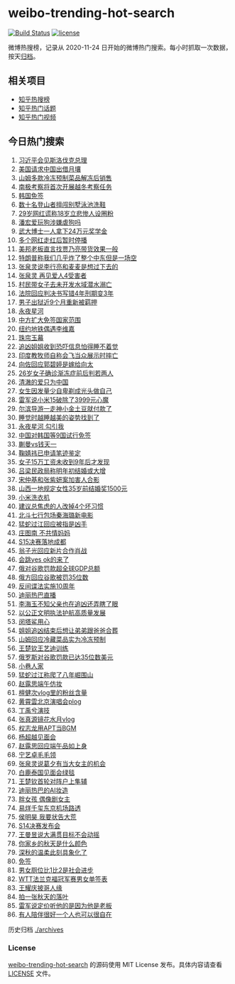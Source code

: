 # weibo-trending-hot-search

[![Build Status](https://github.com/justjavac/weibo-trending-hot-search/workflows/ci/badge.svg?branch=master)](https://github.com/justjavac/weibo-trending-hot-search/actions)
[![license](https://img.shields.io/github/license/justjavac/weibo-trending-hot-search)](https://github.com/justjavac/weibo-trending-hot-search/blob/master/LICENSE)

微博热搜榜，记录从 2020-11-24 日开始的微博热门搜索。每小时抓取一次数据，按天[归档](./archives)。

## 相关项目

- [知乎热搜榜](https://github.com/justjavac/zhihu-trending-top-search)
- [知乎热门话题](https://github.com/justjavac/zhihu-trending-hot-questions)
- [知乎热门视频](https://github.com/justjavac/zhihu-trending-hot-video)

## 今日热门搜索

<!-- BEGIN -->
<!-- 最后更新时间 Sat Nov 02 2024 06:07:01 GMT+0800 (China Standard Time) -->

1. [习近平会见斯洛伐克总理](https://s.weibo.com//weibo?q=%23%E4%B9%A0%E8%BF%91%E5%B9%B3%E4%BC%9A%E8%A7%81%E6%96%AF%E6%B4%9B%E4%BC%90%E5%85%8B%E6%80%BB%E7%90%86%23&Refer=new_time)
1. [美国请求中国出借月壤](https://s.weibo.com//weibo?q=%23%E7%BE%8E%E5%9B%BD%E8%AF%B7%E6%B1%82%E4%B8%AD%E5%9B%BD%E5%87%BA%E5%80%9F%E6%9C%88%E5%A3%A4%23&t=31&band_rank=2&Refer=top)
1. [山姆多款冷冻预制菜品解冻后销售](https://s.weibo.com//weibo?q=%23%E5%B1%B1%E5%A7%86%E5%A4%9A%E6%AC%BE%E5%86%B7%E5%86%BB%E9%A2%84%E5%88%B6%E8%8F%9C%E5%93%81%E8%A7%A3%E5%86%BB%E5%90%8E%E9%94%80%E5%94%AE%23&t=31&band_rank=4&Refer=top)
1. [南极考察将首次开展越冬考察任务](https://s.weibo.com//weibo?q=%23%E5%8D%97%E6%9E%81%E8%80%83%E5%AF%9F%E5%B0%86%E9%A6%96%E6%AC%A1%E5%BC%80%E5%B1%95%E8%B6%8A%E5%86%AC%E8%80%83%E5%AF%9F%E4%BB%BB%E5%8A%A1%23&t=31&band_rank=3&Refer=top)
1. [韩国免签](https://s.weibo.com//weibo?q=%E9%9F%A9%E5%9B%BD%E5%85%8D%E7%AD%BE&t=31&band_rank=1&Refer=top)
1. [数十名登山者擅闯别墅泳池洗鞋](https://s.weibo.com//weibo?q=%23%E6%95%B0%E5%8D%81%E5%90%8D%E7%99%BB%E5%B1%B1%E8%80%85%E6%93%85%E9%97%AF%E5%88%AB%E5%A2%85%E6%B3%B3%E6%B1%A0%E6%B4%97%E9%9E%8B%23&t=31&band_rank=15&Refer=top)
1. [29岁网红谎称18岁立悲惨人设圈粉](https://s.weibo.com//weibo?q=%2329%E5%B2%81%E7%BD%91%E7%BA%A2%E8%B0%8E%E7%A7%B018%E5%B2%81%E7%AB%8B%E6%82%B2%E6%83%A8%E4%BA%BA%E8%AE%BE%E5%9C%88%E7%B2%89%23&t=31&band_rank=4&Refer=top)
1. [潘宏爱玩狗涉嫌虐狗吗](https://s.weibo.com//weibo?q=%23%E6%BD%98%E5%AE%8F%E7%88%B1%E7%8E%A9%E7%8B%97%E6%B6%89%E5%AB%8C%E8%99%90%E7%8B%97%E5%90%97%23&t=31&band_rank=4&Refer=top)
1. [武大博士一人拿下24万元奖学金](https://s.weibo.com//weibo?q=%23%E6%AD%A6%E5%A4%A7%E5%8D%9A%E5%A3%AB%E4%B8%80%E4%BA%BA%E6%8B%BF%E4%B8%8B24%E4%B8%87%E5%85%83%E5%A5%96%E5%AD%A6%E9%87%91%23&t=31&band_rank=48&Refer=top)
1. [多个网红走红后暂时停播](https://s.weibo.com//weibo?q=%23%E5%A4%9A%E4%B8%AA%E7%BD%91%E7%BA%A2%E8%B5%B0%E7%BA%A2%E5%90%8E%E6%9A%82%E6%97%B6%E5%81%9C%E6%92%AD%23&t=31&band_rank=5&Refer=top)
1. [美邦老板直言找贾乃亮带货效果一般](https://s.weibo.com//weibo?q=%23%E7%BE%8E%E9%82%A6%E8%80%81%E6%9D%BF%E7%9B%B4%E8%A8%80%E6%89%BE%E8%B4%BE%E4%B9%83%E4%BA%AE%E5%B8%A6%E8%B4%A7%E6%95%88%E6%9E%9C%E4%B8%80%E8%88%AC%23&t=31&band_rank=20&Refer=top)
1. [特朗普称我们几乎炸了整个中东但是一场空](https://s.weibo.com//weibo?q=%23%E7%89%B9%E6%9C%97%E6%99%AE%E7%A7%B0%E6%88%91%E4%BB%AC%E5%87%A0%E4%B9%8E%E7%82%B8%E4%BA%86%E6%95%B4%E4%B8%AA%E4%B8%AD%E4%B8%9C%E4%BD%86%E6%98%AF%E4%B8%80%E5%9C%BA%E7%A9%BA%23&t=31&band_rank=11&Refer=top)
1. [张泉灵说李行亮和麦麦是想过下去的](https://s.weibo.com//weibo?q=%23%E5%BC%A0%E6%B3%89%E7%81%B5%E8%AF%B4%E6%9D%8E%E8%A1%8C%E4%BA%AE%E5%92%8C%E9%BA%A6%E9%BA%A6%E6%98%AF%E6%83%B3%E8%BF%87%E4%B8%8B%E5%8E%BB%E7%9A%84%23&t=31&band_rank=33&Refer=top)
1. [张泉灵 再见爱人4受害者](https://s.weibo.com//weibo?q=%E5%BC%A0%E6%B3%89%E7%81%B5%20%E5%86%8D%E8%A7%81%E7%88%B1%E4%BA%BA4%E5%8F%97%E5%AE%B3%E8%80%85&t=31&band_rank=7&Refer=top)
1. [村民带女子去未开发水域潜水溺亡](https://s.weibo.com//weibo?q=%23%E6%9D%91%E6%B0%91%E5%B8%A6%E5%A5%B3%E5%AD%90%E5%8E%BB%E6%9C%AA%E5%BC%80%E5%8F%91%E6%B0%B4%E5%9F%9F%E6%BD%9C%E6%B0%B4%E6%BA%BA%E4%BA%A1%23&t=31&band_rank=41&Refer=top)
1. [法院回应判决书写错4年刑期变3年](https://s.weibo.com//weibo?q=%23%E6%B3%95%E9%99%A2%E5%9B%9E%E5%BA%94%E5%88%A4%E5%86%B3%E4%B9%A6%E5%86%99%E9%94%994%E5%B9%B4%E5%88%91%E6%9C%9F%E5%8F%983%E5%B9%B4%23&t=31&band_rank=16&Refer=top)
1. [男子出狱近9个月重新被羁押](https://s.weibo.com//weibo?q=%23%E7%94%B7%E5%AD%90%E5%87%BA%E7%8B%B1%E8%BF%919%E4%B8%AA%E6%9C%88%E9%87%8D%E6%96%B0%E8%A2%AB%E7%BE%81%E6%8A%BC%23&t=31&band_rank=10&Refer=top)
1. [永夜星河](https://s.weibo.com//weibo?q=%E6%B0%B8%E5%A4%9C%E6%98%9F%E6%B2%B3&t=31&band_rank=13&Refer=top)
1. [中方扩大免签国家范围](https://s.weibo.com//weibo?q=%23%E4%B8%AD%E6%96%B9%E6%89%A9%E5%A4%A7%E5%85%8D%E7%AD%BE%E5%9B%BD%E5%AE%B6%E8%8C%83%E5%9B%B4%23&t=31&band_rank=8&Refer=top)
1. [纽约地铁偶遇李维嘉](https://s.weibo.com//weibo?q=%23%E7%BA%BD%E7%BA%A6%E5%9C%B0%E9%93%81%E5%81%B6%E9%81%87%E6%9D%8E%E7%BB%B4%E5%98%89%23&t=31&band_rank=18&Refer=top)
1. [珠帘玉幕](https://s.weibo.com//weibo?q=%E7%8F%A0%E5%B8%98%E7%8E%89%E5%B9%95&t=31&band_rank=26&Refer=top)
1. [追凶姐姐收到恐吓信息怕得睡不着觉](https://s.weibo.com//weibo?q=%23%E8%BF%BD%E5%87%B6%E5%A7%90%E5%A7%90%E6%94%B6%E5%88%B0%E6%81%90%E5%90%93%E4%BF%A1%E6%81%AF%E6%80%95%E5%BE%97%E7%9D%A1%E4%B8%8D%E7%9D%80%E8%A7%89%23&t=31&band_rank=21&Refer=top)
1. [印度教牧师自称会飞当众展示时摔亡](https://s.weibo.com//weibo?q=%23%E5%8D%B0%E5%BA%A6%E6%95%99%E7%89%A7%E5%B8%88%E8%87%AA%E7%A7%B0%E4%BC%9A%E9%A3%9E%E5%BD%93%E4%BC%97%E5%B1%95%E7%A4%BA%E6%97%B6%E6%91%94%E4%BA%A1%23&t=31&band_rank=22&Refer=top)
1. [向佐回应郭碧婷是嫁给向太](https://s.weibo.com//weibo?q=%23%E5%90%91%E4%BD%90%E5%9B%9E%E5%BA%94%E9%83%AD%E7%A2%A7%E5%A9%B7%E6%98%AF%E5%AB%81%E7%BB%99%E5%90%91%E5%A4%AA%23&t=31&band_rank=6&Refer=top)
1. [26岁女子确诊渐冻症前后判若两人](https://s.weibo.com//weibo?q=%2326%E5%B2%81%E5%A5%B3%E5%AD%90%E7%A1%AE%E8%AF%8A%E6%B8%90%E5%86%BB%E7%97%87%E5%89%8D%E5%90%8E%E5%88%A4%E8%8B%A5%E4%B8%A4%E4%BA%BA%23&t=31&band_rank=22&Refer=top)
1. [清澈的爱只为中国](https://s.weibo.com//weibo?q=%23%E6%B8%85%E6%BE%88%E7%9A%84%E7%88%B1%E5%8F%AA%E4%B8%BA%E4%B8%AD%E5%9B%BD%23&t=31&band_rank=25&Refer=top)
1. [女生因发量少自卑剃成光头做自己](https://s.weibo.com//weibo?q=%23%E5%A5%B3%E7%94%9F%E5%9B%A0%E5%8F%91%E9%87%8F%E5%B0%91%E8%87%AA%E5%8D%91%E5%89%83%E6%88%90%E5%85%89%E5%A4%B4%E5%81%9A%E8%87%AA%E5%B7%B1%23&t=31&band_rank=35&Refer=top)
1. [雷军说小米15破除了3999元心魔](https://s.weibo.com//weibo?q=%23%E9%9B%B7%E5%86%9B%E8%AF%B4%E5%B0%8F%E7%B1%B315%E7%A0%B4%E9%99%A4%E4%BA%863999%E5%85%83%E5%BF%83%E9%AD%94%23&t=31&band_rank=28&Refer=top)
1. [尔滨导游一走神小金土豆就付款了](https://s.weibo.com//weibo?q=%23%E5%B0%94%E6%BB%A8%E5%AF%BC%E6%B8%B8%E4%B8%80%E8%B5%B0%E7%A5%9E%E5%B0%8F%E9%87%91%E5%9C%9F%E8%B1%86%E5%B0%B1%E4%BB%98%E6%AC%BE%E4%BA%86%23&t=31&band_rank=27&Refer=top)
1. [睡觉时越睡越美的姿势找到了](https://s.weibo.com//weibo?q=%E7%9D%A1%E8%A7%89%E6%97%B6%E8%B6%8A%E7%9D%A1%E8%B6%8A%E7%BE%8E%E7%9A%84%E5%A7%BF%E5%8A%BF%E6%89%BE%E5%88%B0%E4%BA%86&t=31&band_rank=21&Refer=top)
1. [永夜星河 勾引我](https://s.weibo.com//weibo?q=%E6%B0%B8%E5%A4%9C%E6%98%9F%E6%B2%B3%20%E5%8B%BE%E5%BC%95%E6%88%91&t=31&band_rank=9&Refer=top)
1. [中国对韩国等9国试行免签](https://s.weibo.com//weibo?q=%23%E4%B8%AD%E5%9B%BD%E5%AF%B9%E9%9F%A9%E5%9B%BD%E7%AD%899%E5%9B%BD%E8%AF%95%E8%A1%8C%E5%85%8D%E7%AD%BE%23&t=31&band_rank=19&Refer=top)
1. [蒯曼vs钱天一](https://s.weibo.com//weibo?q=%23%E8%92%AF%E6%9B%BCvs%E9%92%B1%E5%A4%A9%E4%B8%80%23&t=31&band_rank=31&Refer=top)
1. [鞠婧祎已申请笔迹鉴定](https://s.weibo.com//weibo?q=%23%E9%9E%A0%E5%A9%A7%E7%A5%8E%E5%B7%B2%E7%94%B3%E8%AF%B7%E7%AC%94%E8%BF%B9%E9%89%B4%E5%AE%9A%23&t=31&band_rank=23&Refer=top)
1. [女子15万工资未收到9年后才发现](https://s.weibo.com//weibo?q=%23%E5%A5%B3%E5%AD%9015%E4%B8%87%E5%B7%A5%E8%B5%84%E6%9C%AA%E6%94%B6%E5%88%B09%E5%B9%B4%E5%90%8E%E6%89%8D%E5%8F%91%E7%8E%B0%23&t=31&band_rank=17&Refer=top)
1. [吕梁民政局称明年初结婚或大增](https://s.weibo.com//weibo?q=%23%E5%90%95%E6%A2%81%E6%B0%91%E6%94%BF%E5%B1%80%E7%A7%B0%E6%98%8E%E5%B9%B4%E5%88%9D%E7%BB%93%E5%A9%9A%E6%88%96%E5%A4%A7%E5%A2%9E%23&t=31&band_rank=7&Refer=top)
1. [宋仲基和张紫妍案加害人合影](https://s.weibo.com//weibo?q=%23%E5%AE%8B%E4%BB%B2%E5%9F%BA%E5%92%8C%E5%BC%A0%E7%B4%AB%E5%A6%8D%E6%A1%88%E5%8A%A0%E5%AE%B3%E4%BA%BA%E5%90%88%E5%BD%B1%23&t=31&band_rank=30&Refer=top)
1. [山西一地规定女性35岁前结婚奖1500元](https://s.weibo.com//weibo?q=%23%E5%B1%B1%E8%A5%BF%E4%B8%80%E5%9C%B0%E8%A7%84%E5%AE%9A%E5%A5%B3%E6%80%A735%E5%B2%81%E5%89%8D%E7%BB%93%E5%A9%9A%E5%A5%961500%E5%85%83%23&t=31&band_rank=12&Refer=top)
1. [小米洗衣机](https://s.weibo.com//weibo?q=%E5%B0%8F%E7%B1%B3%E6%B4%97%E8%A1%A3%E6%9C%BA&t=31&band_rank=9&Refer=top)
1. [建议总焦虑的人改掉4个坏习惯](https://s.weibo.com//weibo?q=%23%E5%BB%BA%E8%AE%AE%E6%80%BB%E7%84%A6%E8%99%91%E7%9A%84%E4%BA%BA%E6%94%B9%E6%8E%894%E4%B8%AA%E5%9D%8F%E4%B9%A0%E6%83%AF%23&t=31&band_rank=30&Refer=top)
1. [北斗七行包场秦海璐新电影](https://s.weibo.com//weibo?q=%23%E5%8C%97%E6%96%97%E4%B8%83%E8%A1%8C%E5%8C%85%E5%9C%BA%E7%A7%A6%E6%B5%B7%E7%92%90%E6%96%B0%E7%94%B5%E5%BD%B1%23&t=31&band_rank=33&Refer=top)
1. [猛蛇过江回应被指是凶手](https://s.weibo.com//weibo?q=%23%E7%8C%9B%E8%9B%87%E8%BF%87%E6%B1%9F%E5%9B%9E%E5%BA%94%E8%A2%AB%E6%8C%87%E6%98%AF%E5%87%B6%E6%89%8B%23&t=31&band_rank=30&Refer=top)
1. [庄图南 不共情妈妈](https://s.weibo.com//weibo?q=%E5%BA%84%E5%9B%BE%E5%8D%97%20%E4%B8%8D%E5%85%B1%E6%83%85%E5%A6%88%E5%A6%88&t=31&band_rank=47&Refer=top)
1. [S15决赛落地成都](https://s.weibo.com//weibo?q=%23S15%E5%86%B3%E8%B5%9B%E8%90%BD%E5%9C%B0%E6%88%90%E9%83%BD%23&t=31&band_rank=29&Refer=top)
1. [翁子光回应新片合作肖战](https://s.weibo.com//weibo?q=%23%E7%BF%81%E5%AD%90%E5%85%89%E5%9B%9E%E5%BA%94%E6%96%B0%E7%89%87%E5%90%88%E4%BD%9C%E8%82%96%E6%88%98%23&t=31&band_rank=44&Refer=top)
1. [会跳yes ok的来了](https://s.weibo.com//weibo?q=%E4%BC%9A%E8%B7%B3yes%20ok%E7%9A%84%E6%9D%A5%E4%BA%86&t=31&band_rank=15&Refer=top)
1. [俄对谷歌罚款超全球GDP总额](https://s.weibo.com//weibo?q=%23%E4%BF%84%E5%AF%B9%E8%B0%B7%E6%AD%8C%E7%BD%9A%E6%AC%BE%E8%B6%85%E5%85%A8%E7%90%83GDP%E6%80%BB%E9%A2%9D%23&t=31&band_rank=10&Refer=top)
1. [俄方回应谷歌被罚35位数](https://s.weibo.com//weibo?q=%23%E4%BF%84%E6%96%B9%E5%9B%9E%E5%BA%94%E8%B0%B7%E6%AD%8C%E8%A2%AB%E7%BD%9A35%E4%BD%8D%E6%95%B0%23&t=31&band_rank=44&Refer=top)
1. [反间谍法实施10周年](https://s.weibo.com//weibo?q=%23%E5%8F%8D%E9%97%B4%E8%B0%8D%E6%B3%95%E5%AE%9E%E6%96%BD10%E5%91%A8%E5%B9%B4%23&t=31&band_rank=30&Refer=top)
1. [迪丽热巴直播](https://s.weibo.com//weibo?q=%E8%BF%AA%E4%B8%BD%E7%83%AD%E5%B7%B4%E7%9B%B4%E6%92%AD&t=31&band_rank=25&Refer=top)
1. [李海玉不知父亲也在追凶还弄瞎了眼](https://s.weibo.com//weibo?q=%23%E6%9D%8E%E6%B5%B7%E7%8E%89%E4%B8%8D%E7%9F%A5%E7%88%B6%E4%BA%B2%E4%B9%9F%E5%9C%A8%E8%BF%BD%E5%87%B6%E8%BF%98%E5%BC%84%E7%9E%8E%E4%BA%86%E7%9C%BC%23&t=31&band_rank=49&Refer=top)
1. [以公正文明执法护航高质量发展](https://s.weibo.com//weibo?q=%23%E4%BB%A5%E5%85%AC%E6%AD%A3%E6%96%87%E6%98%8E%E6%89%A7%E6%B3%95%E6%8A%A4%E8%88%AA%E9%AB%98%E8%B4%A8%E9%87%8F%E5%8F%91%E5%B1%95%23&t=31&band_rank=15&Refer=top)
1. [闵塔鲨用心](https://s.weibo.com//weibo?q=%E9%97%B5%E5%A1%94%E9%B2%A8%E7%94%A8%E5%BF%83&t=31&band_rank=37&Refer=top)
1. [姐姐追凶结束后想让弟弟跟爸爸合葬](https://s.weibo.com//weibo?q=%23%E5%A7%90%E5%A7%90%E8%BF%BD%E5%87%B6%E7%BB%93%E6%9D%9F%E5%90%8E%E6%83%B3%E8%AE%A9%E5%BC%9F%E5%BC%9F%E8%B7%9F%E7%88%B8%E7%88%B8%E5%90%88%E8%91%AC%23&t=31&band_rank=10&Refer=top)
1. [山姆回应冷藏菜品实为冷冻预制](https://s.weibo.com//weibo?q=%23%E5%B1%B1%E5%A7%86%E5%9B%9E%E5%BA%94%E5%86%B7%E8%97%8F%E8%8F%9C%E5%93%81%E5%AE%9E%E4%B8%BA%E5%86%B7%E5%86%BB%E9%A2%84%E5%88%B6%23&t=31&band_rank=39&Refer=top)
1. [王楚钦王艺迪训练](https://s.weibo.com//weibo?q=%23%E7%8E%8B%E6%A5%9A%E9%92%A6%E7%8E%8B%E8%89%BA%E8%BF%AA%E8%AE%AD%E7%BB%83%23&t=31&band_rank=36&Refer=top)
1. [俄罗斯对谷歌罚款已达35位数美元](https://s.weibo.com//weibo?q=%23%E4%BF%84%E7%BD%97%E6%96%AF%E5%AF%B9%E8%B0%B7%E6%AD%8C%E7%BD%9A%E6%AC%BE%E5%B7%B2%E8%BE%BE35%E4%BD%8D%E6%95%B0%E7%BE%8E%E5%85%83%23&t=31&band_rank=40&Refer=top)
1. [小巷人家](https://s.weibo.com//weibo?q=%E5%B0%8F%E5%B7%B7%E4%BA%BA%E5%AE%B6&t=31&band_rank=44&Refer=top)
1. [猛蛇过江称爬了八年崛围山](https://s.weibo.com//weibo?q=%23%E7%8C%9B%E8%9B%87%E8%BF%87%E6%B1%9F%E7%A7%B0%E7%88%AC%E4%BA%86%E5%85%AB%E5%B9%B4%E5%B4%9B%E5%9B%B4%E5%B1%B1%23&t=31&band_rank=27&Refer=top)
1. [赵露思端午仿妆](https://s.weibo.com//weibo?q=%23%E8%B5%B5%E9%9C%B2%E6%80%9D%E7%AB%AF%E5%8D%88%E4%BB%BF%E5%A6%86%23&t=31&band_rank=16&Refer=top)
1. [檀健次vlog里的粉丝含量](https://s.weibo.com//weibo?q=%23%E6%AA%80%E5%81%A5%E6%AC%A1vlog%E9%87%8C%E7%9A%84%E7%B2%89%E4%B8%9D%E5%90%AB%E9%87%8F%23&t=31&band_rank=38&Refer=top)
1. [黄霄雲北京演唱会plog](https://s.weibo.com//weibo?q=%23%E9%BB%84%E9%9C%84%E9%9B%B2%E5%8C%97%E4%BA%AC%E6%BC%94%E5%94%B1%E4%BC%9Aplog%23&t=31&band_rank=40&Refer=top)
1. [丁禹兮演技](https://s.weibo.com//weibo?q=%E4%B8%81%E7%A6%B9%E5%85%AE%E6%BC%94%E6%8A%80&t=31&band_rank=43&Refer=top)
1. [张真源镜花水月vlog](https://s.weibo.com//weibo?q=%23%E5%BC%A0%E7%9C%9F%E6%BA%90%E9%95%9C%E8%8A%B1%E6%B0%B4%E6%9C%88vlog%23&t=31&band_rank=49&Refer=top)
1. [权志龙用APT当BGM](https://s.weibo.com//weibo?q=%23%E6%9D%83%E5%BF%97%E9%BE%99%E7%94%A8APT%E5%BD%93BGM%23&t=31&band_rank=45&Refer=top)
1. [杨超越见面会](https://s.weibo.com//weibo?q=%E6%9D%A8%E8%B6%85%E8%B6%8A%E8%A7%81%E9%9D%A2%E4%BC%9A&t=31&band_rank=33&Refer=top)
1. [赵露思回应端午品如上身](https://s.weibo.com//weibo?q=%E8%B5%B5%E9%9C%B2%E6%80%9D%E5%9B%9E%E5%BA%94%E7%AB%AF%E5%8D%88%E5%93%81%E5%A6%82%E4%B8%8A%E8%BA%AB&t=31&band_rank=42&Refer=top)
1. [宁艺卓毛毛领](https://s.weibo.com//weibo?q=%23%E5%AE%81%E8%89%BA%E5%8D%93%E6%AF%9B%E6%AF%9B%E9%A2%86%23&t=31&band_rank=20&Refer=top)
1. [张泉灵说葛夕有当大女主的机会](https://s.weibo.com//weibo?q=%23%E5%BC%A0%E6%B3%89%E7%81%B5%E8%AF%B4%E8%91%9B%E5%A4%95%E6%9C%89%E5%BD%93%E5%A4%A7%E5%A5%B3%E4%B8%BB%E7%9A%84%E6%9C%BA%E4%BC%9A%23&t=31&band_rank=37&Refer=top)
1. [白鹿泰国见面会绿毯](https://s.weibo.com//weibo?q=%E7%99%BD%E9%B9%BF%E6%B3%B0%E5%9B%BD%E8%A7%81%E9%9D%A2%E4%BC%9A%E7%BB%BF%E6%AF%AF&t=31&band_rank=31&Refer=top)
1. [王楚钦首轮对阵户上隼辅](https://s.weibo.com//weibo?q=%23%E7%8E%8B%E6%A5%9A%E9%92%A6%E9%A6%96%E8%BD%AE%E5%AF%B9%E9%98%B5%E6%88%B7%E4%B8%8A%E9%9A%BC%E8%BE%85%23&t=31&band_rank=12&Refer=top)
1. [迪丽热巴的AI妆造](https://s.weibo.com//weibo?q=%23%E8%BF%AA%E4%B8%BD%E7%83%AD%E5%B7%B4%E7%9A%84AI%E5%A6%86%E9%80%A0%23&t=31&band_rank=14&Refer=top)
1. [胖女孩 偶像剧女主](https://s.weibo.com//weibo?q=%E8%83%96%E5%A5%B3%E5%AD%A9%20%E5%81%B6%E5%83%8F%E5%89%A7%E5%A5%B3%E4%B8%BB&t=31&band_rank=40&Refer=top)
1. [易烊千玺东京机场路透](https://s.weibo.com//weibo?q=%23%E6%98%93%E7%83%8A%E5%8D%83%E7%8E%BA%E4%B8%9C%E4%BA%AC%E6%9C%BA%E5%9C%BA%E8%B7%AF%E9%80%8F%23&t=31&band_rank=34&Refer=top)
1. [侯明昊 我要状告大荒](https://s.weibo.com//weibo?q=%E4%BE%AF%E6%98%8E%E6%98%8A%20%E6%88%91%E8%A6%81%E7%8A%B6%E5%91%8A%E5%A4%A7%E8%8D%92&t=31&band_rank=32&Refer=top)
1. [S14决赛发布会](https://s.weibo.com//weibo?q=%23S14%E5%86%B3%E8%B5%9B%E5%8F%91%E5%B8%83%E4%BC%9A%23&t=31&band_rank=42&Refer=top)
1. [王曼昱说大满贯目标不会动摇](https://s.weibo.com//weibo?q=%23%E7%8E%8B%E6%9B%BC%E6%98%B1%E8%AF%B4%E5%A4%A7%E6%BB%A1%E8%B4%AF%E7%9B%AE%E6%A0%87%E4%B8%8D%E4%BC%9A%E5%8A%A8%E6%91%87%23&t=31&band_rank=24&Refer=top)
1. [你家乡的秋天是什么颜色](https://s.weibo.com//weibo?q=%23%E4%BD%A0%E5%AE%B6%E4%B9%A1%E7%9A%84%E7%A7%8B%E5%A4%A9%E6%98%AF%E4%BB%80%E4%B9%88%E9%A2%9C%E8%89%B2%23&t=31&band_rank=3&Refer=top)
1. [深秋的温柔此刻具象化了](https://s.weibo.com//weibo?q=%23%E6%B7%B1%E7%A7%8B%E7%9A%84%E6%B8%A9%E6%9F%94%E6%AD%A4%E5%88%BB%E5%85%B7%E8%B1%A1%E5%8C%96%E4%BA%86%23&t=31&band_rank=10&Refer=top)
1. [免签](https://s.weibo.com//weibo?q=%E5%85%8D%E7%AD%BE&t=31&band_rank=16&Refer=top)
1. [男女厕位比1比2是社会进步](https://s.weibo.com//weibo?q=%23%E7%94%B7%E5%A5%B3%E5%8E%95%E4%BD%8D%E6%AF%941%E6%AF%942%E6%98%AF%E7%A4%BE%E4%BC%9A%E8%BF%9B%E6%AD%A5%23&t=31&band_rank=35&Refer=top)
1. [WTT法兰克福冠军赛男女单签表](https://s.weibo.com//weibo?q=%23WTT%E6%B3%95%E5%85%B0%E5%85%8B%E7%A6%8F%E5%86%A0%E5%86%9B%E8%B5%9B%E7%94%B7%E5%A5%B3%E5%8D%95%E7%AD%BE%E8%A1%A8%23&t=31&band_rank=38&Refer=top)
1. [王耀庆披哥人缘](https://s.weibo.com//weibo?q=%E7%8E%8B%E8%80%80%E5%BA%86%E6%8A%AB%E5%93%A5%E4%BA%BA%E7%BC%98&t=31&band_rank=46&Refer=top)
1. [拍一张秋天的落叶](https://s.weibo.com//weibo?q=%23%E6%8B%8D%E4%B8%80%E5%BC%A0%E7%A7%8B%E5%A4%A9%E7%9A%84%E8%90%BD%E5%8F%B6%23&t=31&band_rank=47&Refer=top)
1. [雷军说定价听他的是因为他是老板](https://s.weibo.com//weibo?q=%23%E9%9B%B7%E5%86%9B%E8%AF%B4%E5%AE%9A%E4%BB%B7%E5%90%AC%E4%BB%96%E7%9A%84%E6%98%AF%E5%9B%A0%E4%B8%BA%E4%BB%96%E6%98%AF%E8%80%81%E6%9D%BF%23&t=31&band_rank=49&Refer=top)
1. [有人陪伴很好一个人也可以很自在](https://s.weibo.com//weibo?q=%23%E6%9C%89%E4%BA%BA%E9%99%AA%E4%BC%B4%E5%BE%88%E5%A5%BD%E4%B8%80%E4%B8%AA%E4%BA%BA%E4%B9%9F%E5%8F%AF%E4%BB%A5%E5%BE%88%E8%87%AA%E5%9C%A8%23&t=31&band_rank=50&Refer=top)

<!-- END -->

历史归档 [./archives](./archives)

### License

[weibo-trending-hot-search](https://github.com/justjavac/weibo-trending-hot-search) 的源码使用 MIT License
发布。具体内容请查看 [LICENSE](./LICENSE) 文件。
